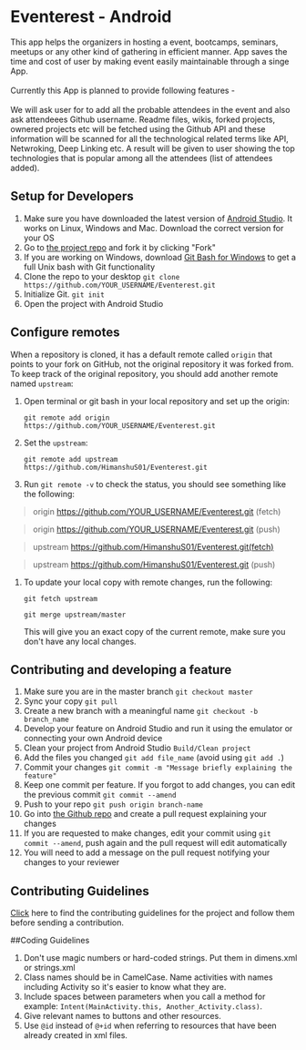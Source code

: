 # Eventerest - Android
This app helps the organizers in hosting a event, bootcamps, seminars, meetups or any other kind of gathering in efficient manner. App saves the time and cost of user by making event easily maintainable through a singe App.
<br><br>Currently this App is planned to provide following features -<br><br>
We will ask user for to add all the probable attendees in the event and also ask attendeees Github username. Readme files, wikis, forked projects, ownered projects etc will be fetched using the Github API and these information will be scanned for all the technological related terms like API, Netwroking, Deep Linking etc. A result will be given to user showing the top technologies that is popular among all the attendees (list of attendees added).


## Setup for Developers
1. Make sure you have downloaded the latest version of [Android Studio](https://developer.android.com/sdk/index.html). It works on Linux, Windows and Mac. Download the correct version for your OS
1. Go to [the project repo](https://github.com/HimanshuS01/Eventerest) and fork it by clicking "Fork" 
1. If you are working on Windows, download [Git Bash for Windows](https://git-for-windows.github.io/) to get a full Unix bash with Git functionality
1. Clone the repo to your desktop `git clone https://github.com/YOUR_USERNAME/Eventerest.git`
1. Initialize Git. `git init`
1. Open the project with Android Studio 

## Configure remotes
When a repository is cloned, it has a default remote called `origin` that points to your fork on GitHub, not the original repository it was forked from. To keep track of the original repository, you should add another remote named `upstream`:

1. Open terminal or git bash in your local repository and set up the origin:

   `git remote add origin https://github.com/YOUR_USERNAME/Eventerest.git`

1. Set the `upstream`:

   `git remote add upstream https://github.com/HimanshuS01/Eventerest.git`
  
1. Run `git remote -v` to check the status, you should see something like the following:

  > origin    https://github.com/YOUR_USERNAME/Eventerest.git (fetch)
  
  > origin    https://github.com/YOUR_USERNAME/Eventerest.git (push)
  
  > upstream  https://github.com/HimanshuS01/Eventerest.git(fetch)
  
  > upstream  https://github.com/HimanshuS01/Eventerest.git (push)

1. To update your local copy with remote changes, run the following:

   `git fetch upstream`

   `git merge upstream/master`

   This will give you an exact copy of the current remote, make sure you don't have any local changes.

## Contributing and developing a feature
1. Make sure you are in the master branch `git checkout master`
1. Sync your copy `git pull`
1. Create a new branch with a meaningful name `git checkout -b branch_name`
1. Develop your feature on Android Studio and run it using the emulator or connecting your own Android device
1. Clean your project from Android Studio `Build/Clean project`
1. Add the files you changed `git add file_name` (avoid using `git add .`)
1. Commit your changes `git commit -m "Message briefly explaining the feature"`
1. Keep one commit per feature. If you forgot to add changes, you can edit the previous commit `git commit --amend`
1. Push to your repo `git push origin branch-name`
1. Go into [the Github repo](https://github.com/YOUR_USERNAME/Eventerest.git) and create a pull request explaining your changes
1. If you are requested to make changes, edit your commit using `git commit --amend`, push again and the pull request will edit automatically
1. You will need to add a message on the pull request notifying your changes to your reviewer

## Contributing Guidelines 
[Click](https://github.com/HimanshuS01/Eventerest/wiki/How-to-Contribute) here to find the contributing guidelines for the project and follow them before sending a contribution.

##Coding Guidelines
1. Don't use magic numbers or hard-coded strings. Put them in dimens.xml or strings.xml
1. Class names should be in CamelCase. Name activities with names including Activity so it's easier to know what they are.
1. Include spaces between parameters when you call a method for example: `Intent(MainActivity.this, Another_Activity.class)`.
1. Give relevant names to buttons and other resources. 
1. Use `@id` instead of `@+id` when referring to resources that have been already created in xml files.

